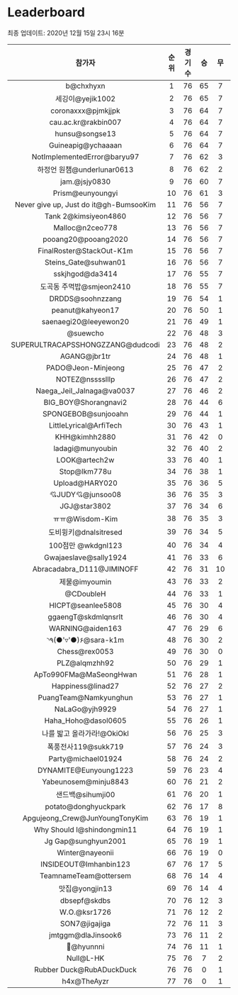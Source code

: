 # Leaderboard
최종 업데이트: 2020년 12월 15일 23시 16분




| 참가자 | 순위 | 경기수 | 승 | 무 | 패 | 승점 |
|:---:|:---:|:---:|:---:|:---:|:---:|:---:|
| b@chxhyxn | 1 | 76 | 65 | 7 | 4 | 202 |
| 세깅이@yejik1002 | 2 | 76 | 65 | 7 | 4 | 202 |
| coronaxxx@pjmkjjpk | 3 | 76 | 64 | 7 | 5 | 199 |
| cau.ac.kr@rakbin007 | 4 | 76 | 64 | 7 | 5 | 199 |
| hunsu@songse13 | 5 | 76 | 64 | 7 | 5 | 199 |
| Guineapig@ychaaaan | 6 | 76 | 64 | 7 | 5 | 199 |
| NotImplementedError@baryu97 | 7 | 76 | 62 | 3 | 11 | 189 |
| 하정언 원챔@underlunar0613 | 8 | 76 | 62 | 2 | 12 | 188 |
| jam.@jsjy0830 | 9 | 76 | 60 | 7 | 9 | 187 |
| Prism@eunyoungyi | 10 | 76 | 61 | 3 | 12 | 186 |
| Never give up, Just do it@gh-BumsooKim | 11 | 76 | 56 | 7 | 13 | 175 |
| Tank 2@kimsiyeon4860 | 12 | 76 | 56 | 7 | 13 | 175 |
| Malloc@n2ceo778 | 13 | 76 | 56 | 7 | 13 | 175 |
| pooang20@pooang2020 | 14 | 76 | 56 | 7 | 13 | 175 |
| FinalRoster@StackOut-K1m | 15 | 76 | 56 | 7 | 13 | 175 |
| Steins_Gate@suhwan01 | 16 | 76 | 56 | 7 | 13 | 175 |
| sskjhgod@da3414 | 17 | 76 | 55 | 7 | 14 | 172 |
| 도곡동 주먹밥@smjeon2410 | 18 | 76 | 55 | 7 | 14 | 172 |
| DRDDS@soohnzzang | 19 | 76 | 54 | 1 | 21 | 163 |
| peanut@kahyeon17 | 20 | 76 | 50 | 1 | 25 | 151 |
| saenaegi20@leeyewon20 | 21 | 76 | 49 | 1 | 26 | 148 |
| @suewcho | 22 | 76 | 48 | 3 | 25 | 147 |
| SUPERULTRACAPSSHONGZZANG@dudcodi | 23 | 76 | 48 | 2 | 26 | 146 |
| AGANG@jbr1tr | 24 | 76 | 48 | 1 | 27 | 145 |
| PADO@Jeon-Minjeong | 25 | 76 | 47 | 2 | 27 | 143 |
| NOTEZ@nsssslllp | 26 | 76 | 47 | 2 | 27 | 143 |
| Naega_Jeil_Jalnaga@va0037 | 27 | 76 | 46 | 2 | 28 | 140 |
| BIG_BOY@Shorangnavi2 | 28 | 76 | 44 | 6 | 26 | 138 |
| SPONGEBOB@sunjooahn | 29 | 76 | 44 | 1 | 31 | 133 |
| LittleLyrical@ArfiTech | 30 | 76 | 43 | 1 | 32 | 130 |
| KHH@kimhh2880 | 31 | 76 | 42 | 0 | 34 | 126 |
| ladagi@munyoubin | 32 | 76 | 40 | 2 | 34 | 122 |
| LOOK@artech2w | 33 | 76 | 40 | 1 | 35 | 121 |
| Stop@lkm778u | 34 | 76 | 38 | 1 | 37 | 115 |
| Upload@HARY020 | 35 | 76 | 36 | 5 | 35 | 113 |
| 💘JUDY💘@junsoo08 | 36 | 76 | 35 | 3 | 38 | 108 |
| JGJ@star3802 | 37 | 76 | 34 | 6 | 36 | 108 |
| ㅠㅠ@Wisdom-Kim | 38 | 76 | 35 | 3 | 38 | 108 |
| 도비윙키@dnalsitresed | 39 | 76 | 34 | 5 | 37 | 107 |
| 100점만 @wkdgnl123 | 40 | 76 | 34 | 4 | 38 | 106 |
| Gwajaeslave@sally1924 | 41 | 76 | 33 | 6 | 37 | 105 |
| Abracadabra_D111@JIMINOFF | 42 | 76 | 31 | 10 | 35 | 103 |
| 제물@imyoumin | 43 | 76 | 33 | 2 | 41 | 101 |
| @CDoubleH | 44 | 76 | 33 | 1 | 42 | 100 |
| HICPT@seanlee5808 | 45 | 76 | 30 | 4 | 42 | 94 |
| ggaengT@skdmlqnsrlt | 46 | 76 | 30 | 4 | 42 | 94 |
| WARNING@aiden163 | 47 | 76 | 29 | 6 | 41 | 93 |
| ◝٩(●'▿'●)۶@sara-k1m | 48 | 76 | 30 | 2 | 44 | 92 |
| Chess@rex0053 | 49 | 76 | 30 | 0 | 46 | 90 |
| PLZ@alqmzhh92 | 50 | 76 | 29 | 1 | 46 | 88 |
| ApTo990FMa@MaSeongHwan | 51 | 76 | 28 | 1 | 47 | 85 |
| Happiness@linad27 | 52 | 76 | 27 | 2 | 47 | 83 |
| PuangTeam@Namkyunghun | 53 | 76 | 27 | 1 | 48 | 82 |
| NaLaGo@yjh9929 | 54 | 76 | 27 | 1 | 48 | 82 |
| Haha_Hoho@dasol0605 | 55 | 76 | 26 | 1 | 49 | 79 |
| 나를 밟고 올라가라!@OkiOkl | 56 | 76 | 25 | 3 | 48 | 78 |
| 폭풍전사119@sukk719 | 57 | 76 | 24 | 3 | 49 | 75 |
| Party@michael01924 | 58 | 76 | 24 | 2 | 50 | 74 |
| DYNAMITE@Eunyoung1223 | 59 | 76 | 23 | 4 | 49 | 73 |
| Yabeunosem@minju8843 | 60 | 76 | 21 | 2 | 53 | 65 |
| 샌드백@sihumji00 | 61 | 76 | 20 | 1 | 55 | 61 |
| potato@donghyuckpark | 62 | 76 | 17 | 8 | 51 | 59 |
| Apgujeong_Crew@JunYoungTonyKim | 63 | 76 | 19 | 1 | 56 | 58 |
| Why Should I@shindongmin11 | 64 | 76 | 19 | 1 | 56 | 58 |
| Jg Gap@sunghyun2001 | 65 | 76 | 19 | 1 | 56 | 58 |
| Winter@nayeonii | 66 | 76 | 19 | 0 | 57 | 57 |
| INSIDEOUT@Imhanbin123 | 67 | 76 | 17 | 5 | 54 | 56 |
| TeamnameTeam@ottersem | 68 | 76 | 14 | 4 | 58 | 46 |
| 맛집@yongjin13 | 69 | 76 | 14 | 4 | 58 | 46 |
| dbsepf@skdbs | 70 | 76 | 12 | 3 | 61 | 39 |
| W.O.@ksr1726 | 71 | 76 | 12 | 2 | 62 | 38 |
| SON7@jigajiga | 72 | 76 | 11 | 3 | 62 | 36 |
| jmtggm@dlaJinsook6 | 73 | 76 | 11 | 2 | 63 | 35 |
| 🥔@hyunnni | 74 | 76 | 11 | 1 | 64 | 34 |
| Null@L-HK | 75 | 76 | 7 | 2 | 67 | 23 |
| Rubber Duck@RubADuckDuck | 76 | 76 | 0 | 1 | 75 | 1 |
| h4x@TheAyzr | 77 | 76 | 0 | 1 | 75 | 1 |